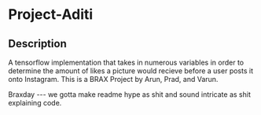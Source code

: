 # Project-Aditi
## Description
A tensorflow implementation that takes in numerous variables in order to determine the amount of likes a picture would recieve before a user posts it onto Instagram. This is a BRAX Project by Arun, Prad, and Varun.


Braxday --- we gotta make readme hype as shit and sound intricate as shit explaining code.
